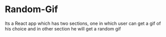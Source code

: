 # Random-Gif
Its a React app which has two sections, one in which user can get a gif of his choice and in other section he will get a random gif
